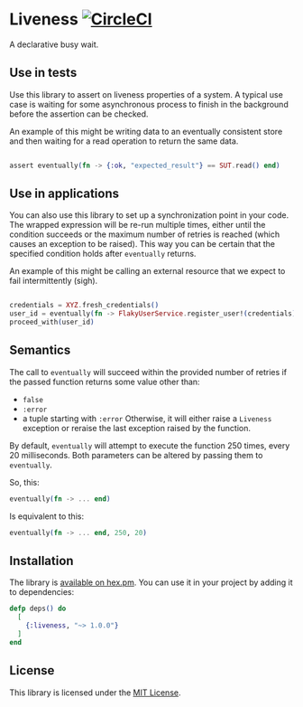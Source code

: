 # Liveness [![CircleCI](https://circleci.com/gh/well-ironed/liveness.svg?style=svg)](https://circleci.com/gh/well-ironed/liveness)

A declarative busy wait.


## Use in tests

Use this library to assert on liveness properties of a system.  A typical use case is
waiting for some asynchronous process to finish in the background before
the assertion can be checked.

An example of this might be writing data to an eventually consistent store and
then waiting for a read operation to return the same data.

```elixir

assert eventually(fn -> {:ok, "expected_result"} == SUT.read() end)

```

## Use in applications

You can also use this library to set up a synchronization point in your code.
The wrapped expression will be re-run multiple times, either until the
condition succeeds or the maximum number of retries is reached (which causes an
exception to be raised). This way you can be certain that the specified
condition holds after `eventually` returns.

An example of this might be calling an external resource that we expect to fail
intermittently (sigh).

```elixir

credentials = XYZ.fresh_credentials()
user_id = eventually(fn -> FlakyUserService.register_user!(credentials) end)
proceed_with(user_id)

```

## Semantics

The call to `eventually` will succeed within the provided number of retries if
the passed function returns some value other than:

* `false`
* `:error`
* a tuple starting with `:error`
Otherwise, it will either raise a `Liveness` exception or reraise the last
exception raised by the function.

By default, `eventually` will attempt to execute the function 250 times, every
20 milliseconds. Both parameters can be altered by passing them to
`eventually`.

So, this:
```elixir
eventually(fn -> ... end)
```

Is equivalent to this:
```elixir
eventually(fn -> ... end, 250, 20)
```

## Installation

The library is [available on hex.pm](https://hex.pm/packages/liveness). You can
use it in your project by adding it to dependencies:


```elixir
defp deps() do
  [
    {:liveness, "~> 1.0.0"}
  ]
end
```

## License

This library is licensed under the [MIT License](LICENSE).
